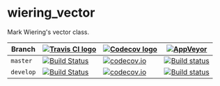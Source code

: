 # wiering_vector

Mark Wiering's vector class.

Branch|[![Travis CI logo](pics/TravisCI.png)](https://travis-ci.org)|[![Codecov logo](pics/Codecov.png)](https://www.codecov.io)|[![AppVeyor](pics/AppVeyor.png)](https://www.appveyor.com/)
---|---|---|---
`master`|[![Build Status](https://travis-ci.org/richelbilderbeek/wiering_vector.svg?branch=master)](https://travis-ci.org/richelbilderbeek/wiering_vector/branches) | [![codecov.io](https://codecov.io/github/richelbilderbeek/wiering_vector/coverage.svg?branch=master)](https://codecov.io/github/richelbilderbeek/wiering_vector?branch=master)|[![Build status](https://ci.appveyor.com/api/projects/status/kmy0bqe0kcmwfjjx/branch/master?svg=true)](https://ci.appveyor.com/project/richelbilderbeek/djog-unos-2018/branch/master)
`develop`|[![Build Status](https://travis-ci.org/richelbilderbeek/wiering_vector.svg?branch=develop)](https://travis-ci.org/richelbilderbeek/wiering_vector/branches) | [![codecov.io](https://codecov.io/github/richelbilderbeek/wiering_vector/coverage.svg?branch=develop)](https://codecov.io/github/richelbilderbeek/wiering_vector?branch=develop)|[![Build status](https://ci.appveyor.com/api/projects/status/kmy0bqe0kcmwfjjx/branch/develop?svg=true)](https://ci.appveyor.com/project/richelbilderbeek/djog-unos-2018/branch/develop)
